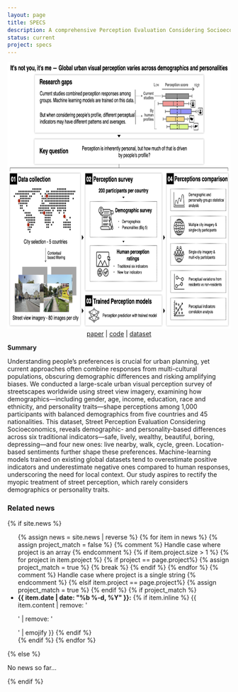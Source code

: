 ```yaml
---
layout: page
title: SPECS
description: A comprehensive Perception Evaluation Considering Socioeconomics (SPECS) dataset with participants' demographics and personalities.
status: current
project: specs
---
```


<center>
<img src="/assets/img/methodology.png" width="800" height="600"> <br />
<!-- <a href="todo">project</a> | -->
<a href="https://www.nature.com/articles/s44284-025-00330-x">paper</a> |
<a href="https://github.com/matqr/specs">code</a> |
<a href="https://huggingface.co/datasets/matiasqr/specs">dataset</a>
</center>

**Summary**

Understanding people’s preferences is crucial for urban planning, yet current approaches often combine responses from multi-cultural populations, obscuring demographic differences and risking amplifying biases.
We conducted a large-scale urban visual perception survey of streetscapes worldwide using street view imagery, examining how demographics—including gender, age, income, education, race and ethnicity, and personality traits—shape perceptions among 1,000 participants with balanced demographics from five countries and 45 nationalities.
This dataset, Street Perception Evaluation Considering Socioeconomics, reveals demographic- and personality-based differences across six traditional indicators—safe, lively, wealthy, beautiful, boring, depressing—and four new ones: live nearby, walk, cycle, green.
Location-based sentiments further shape these preferences.
Machine-learning models trained on existing global datasets tend to overestimate positive indicators and underestimate negative ones compared to human responses, underscoring the need for local context.
Our study aspires to rectify the myopic treatment of street perception, which rarely considers demographics or personality traits.

<div>
<h3> Related news</h3>
  {% if site.news  %}
    <ul>
    {% assign news = site.news | reverse %}
    {% for item in news %}
      {% assign project_match = false %}
      {% comment %} Handle case where project is an array {% endcomment %}
      {% if item.project.size > 1 %}
        {% for project in item.project %}
          {% if project == page.project%}
            {% assign project_match = true %}
            {% break %}
          {% endif %}
        {% endfor %}
      {% comment %} Handle case where project is a single string {% endcomment %}
      {% elsif item.project == page.project%}
        {% assign project_match = true %}
      {% endif %}
      {% if project_match %}
      <li>
        <strong>{{ item.date | date: "%b %-d, %Y" }}:</strong>
          {% if item.inline %}
            {{ item.content | remove: '<p>' | remove: '</p>' | emojify }}
          {% endif %}
      </li>
      {% endif %}
    {% endfor %}
    </ul>
  {% else %}
    <p>No news so far...</p>
  {% endif %}
</div>
